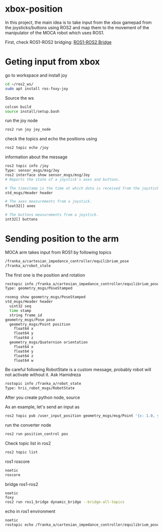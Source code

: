 # xbox-position
 In this project, the main idea is to take input from the xbox gamepad from the joysticks/buttons using ROS2 and map them to the movement of the manipulator of the MOCA robot which uses ROS1.

 First, check ROS1-ROS2 bridging:
[ROS1-ROS2 Bridge](https://github.com/kenanalperen/ros1-2)

# Geting input from xbox

go to workspace and install joy
```bash
cd ~/ros2_ws/
sudo apt install ros-foxy-joy
```

Source the ws
```bash
colcon build
source install/setup.bash
```

run the joy node
```bash
ros2 run joy joy_node
```
check the topics and echo the positions using

```bash
ros2 topic echo /joy
```
information about the message
```bash
ros2 topic info /joy
Type: sensor_msgs/msg/Joy
ros2 interface show sensor_msgs/msg/Joy
# Reports the state of a joystick's axes and buttons.

# The timestamp is the time at which data is received from the joystick.
std_msgs/Header header

# The axes measurements from a joystick.
float32[] axes

# The buttons measurements from a joystick.
int32[] buttons
```

# Sending position to the arm
MOCA arm takes input from ROS1 by following topics

```bash
/franka_a/cartesian_impedance_controller/equilibrium_pose
/franka_a/robot_state
```
The first one is the position and rotation
```bash
rostopic info /franka_a/cartesian_impedance_controller/equilibrium_pose
Type: geometry_msgs/PoseStamped
```
```bash
rosmsg show geometry_msgs/PoseStamped
std_msgs/Header header
  uint32 seq
  time stamp
  string frame_id
geometry_msgs/Pose pose
  geometry_msgs/Point position
    float64 x
    float64 y
    float64 z
  geometry_msgs/Quaternion orientation
    float64 x
    float64 y
    float64 z
    float64 w
```
Be careful following RobotState is a custom message, probably robot will not activate without it. Ask Hamidreza

```bash
rostopic info /franka_a/robot_state
Type: hrii_robot_msgs/RobotState
```

After you create python node, source

As an example, let's send an input as
```bash
ros2 topic pub /user_input_position geometry_msgs/msg/Point '{x: 1.0, y: 1.0, z: 1.0}'
```
run the converter node

```bash
ros2 run position_control pos 
```
Check topic list in ros2
```bash
ros2 topic list 
```

ros1 roscore
```bash
noetic
roscore
```

bridge ros1-ros2
```bash
noetic
foxy
ros2 run ros1_bridge dynamic_bridge --bridge-all-topics
```

echo in ros1 environment
```bash
noetic
rostopic echo /franka_a/cartesian_impedance_controller/equilibrium_pose
```
